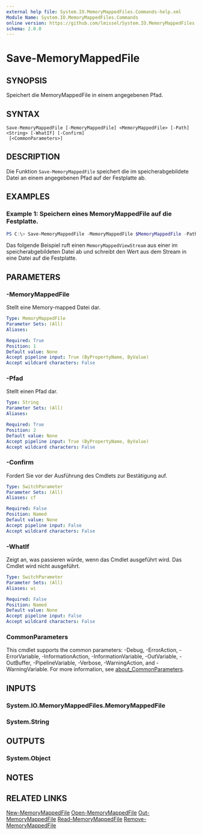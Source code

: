```yaml
---
external help file: System.IO.MemoryMappedFiles.Commands-help.xml
Module Name: System.IO.MemoryMappedFiles.Commands
online version: https://github.com/lmissel/System.IO.MemoryMappedFiles.Commands/
schema: 2.0.0
---
```


# Save-MemoryMappedFile

## SYNOPSIS
Speichert die MemoryMappedFile in einem angegebenen Pfad.

## SYNTAX

```
Save-MemoryMappedFile [-MemoryMappedFile] <MemoryMappedFile> [-Path] <String> [-WhatIf] [-Confirm]
 [<CommonParameters>]
```

## DESCRIPTION
Die Funktion `Save-MemoryMappedFile` speichert die im speicherabgebildete Datei an einem angegebenen Pfad auf der Festplatte ab.

## EXAMPLES

### Example 1: Speichern eines MemoryMappedFile auf die Festplatte.
```Powershell
PS C:\> Save-MemoryMappedFile -MemoryMappedFile $MemoryMappedFile -Path "C:\test.dat"
```

Das folgende Beispiel ruft einen `MemoryMappedViewStream` aus einer im speicherabgebildeten Datei ab und schreibt den Wert aus dem Stream in eine Datei auf die Festplatte.

## PARAMETERS

### -MemoryMappedFile
Stellt eine Memory-mapped Datei dar.

```yaml
Type: MemoryMappedFile
Parameter Sets: (All)
Aliases:

Required: True
Position: 1
Default value: None
Accept pipeline input: True (ByPropertyName, ByValue)
Accept wildcard characters: False
```

### -Pfad
Stellt einen Pfad dar.

```yaml
Type: String
Parameter Sets: (All)
Aliases:

Required: True
Position: 2
Default value: None
Accept pipeline input: True (ByPropertyName, ByValue)
Accept wildcard characters: False
```

### -Confirm
Fordert Sie vor der Ausführung des Cmdlets zur Bestätigung auf.

```yaml
Type: SwitchParameter
Parameter Sets: (All)
Aliases: cf

Required: False
Position: Named
Default value: None
Accept pipeline input: False
Accept wildcard characters: False
```

### -WhatIf
Zeigt an, was passieren würde, wenn das Cmdlet ausgeführt wird.
Das Cmdlet wird nicht ausgeführt.

```yaml
Type: SwitchParameter
Parameter Sets: (All)
Aliases: wi

Required: False
Position: Named
Default value: None
Accept pipeline input: False
Accept wildcard characters: False
```

### CommonParameters
This cmdlet supports the common parameters: -Debug, -ErrorAction, -ErrorVariable, -InformationAction, -InformationVariable, -OutVariable, -OutBuffer, -PipelineVariable, -Verbose, -WarningAction, and -WarningVariable. For more information, see [about_CommonParameters](http://go.microsoft.com/fwlink/?LinkID=113216).

## INPUTS

### System.IO.MemoryMappedFiles.MemoryMappedFile

### System.String

## OUTPUTS

### System.Object

## NOTES

## RELATED LINKS
[New-MemoryMappedFile](New-MemoryMappedFile.md)
[Open-MemoryMappedFile](Open-MemoryMappedFile.md)
[Out-MemoryMappedFile](Out-MemoryMappedFile.md)
[Read-MemoryMappedFile](Read-MemoryMappedFile.md)
[Remove-MemoryMappedFile](Remove-MemoryMappedFile.md)


